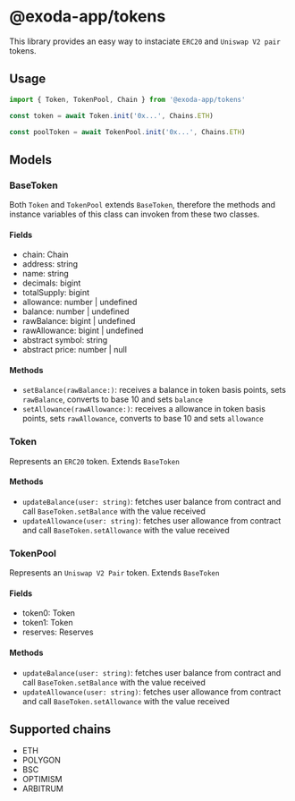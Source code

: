 # @exoda-app/tokens
This library provides an easy way to instaciate `ERC20` and `Uniswap V2 pair` tokens.

## Usage
```ts
import { Token, TokenPool, Chain } from '@exoda-app/tokens'

const token = await Token.init('0x...', Chains.ETH)

const poolToken = await TokenPool.init('0x...', Chains.ETH)
```

## Models

### BaseToken
Both `Token` and `TokenPool` extends `BaseToken`, therefore the methods and instance variables of this class can invoken from these two classes.

#### Fields
- chain: Chain
- address: string
- name: string
- decimals: bigint
- totalSupply: bigint
- allowance: number | undefined
- balance: number | undefined
- rawBalance: bigint | undefined
- rawAllowance: bigint | undefined
- abstract symbol: string
- abstract price: number | null

#### Methods
- `setBalance(rawBalance:)`: receives a balance in token basis points, sets `rawBalance`, converts to base 10 and sets `balance`
- `setAllowance(rawAllowance:)`: receives a allowance in token basis points, sets `rawAllowance`, converts to base 10 and sets `allowance`

### Token
Represents an `ERC20` token. Extends `BaseToken`

#### Methods
- `updateBalance(user: string)`: fetches user balance from contract and call `BaseToken.setBalance` with the value received
- `updateAllowance(user: string)`: fetches user allowance from contract and call `BaseToken.setAllowance` with the value received

### TokenPool
Represents an `Uniswap V2 Pair` token. Extends `BaseToken`

#### Fields
- token0: Token
- token1: Token
- reserves: Reserves

#### Methods
- `updateBalance(user: string)`: fetches user balance from contract and call `BaseToken.setBalance` with the value received
- `updateAllowance(user: string)`: fetches user allowance from contract and call `BaseToken.setAllowance` with the value received

## Supported chains
- ETH
- POLYGON
- BSC
- OPTIMISM
- ARBITRUM

